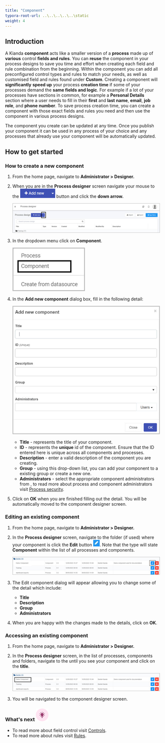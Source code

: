 ```yaml
---
title: "Component"
typora-root-url: ..\..\..\..\..\static
weight: 4
---
```


## Introduction

A Kianda **component** acts like a smaller version of a **process** made up of **various** control **fields and rules**. You can **reuse** the component in your process designs to save you time and effort when creating each field and rule combination from the beginning.  Within the component you can add all preconfigured control types and rules to match your needs, as well as customised field and rules found under **Custom**. Creating a component will **significantly** **speed up** your process **creation time** if some of your processes demand the **same fields and logic**. For example if a lot of your processes have sections in common, for example a **Personal Details** section where a user needs to fill in their **first** and **last** **name**, **email**, **job role**, and **phone** **number**. To save process creation time, you can create a component with those exact fields and rules you need and then use the component in various process designs.

The component you create can be updated at any time. Once you publish your component it can be used in any process of your choice and any processes that already use your component will be automatically updated.



## How to get started

### How to create a new component

1. From the home page, navigate to **Administrator > Designer.**

2. When you are in the **Process designer** screen navigate your mouse to the ![Idea icon](/images/addnew-component.jpg) button and click the **down arrow.**

   ![Idea icon](/images/component-addnew.jpg)

3. In the dropdown menu click on **Component**. 

   ![Idea icon](/images/component-create-new.jpg)

4. In the **Add new component** dialog box, fill in the following detail:

   ![Idea icon](/images/component-add-new-dialog.jpg)

   - **Title** - represents the title of your component.
   - **ID** - represents the **unique** id of the component. Ensure that the ID entered here is unique across all components and processes.
   - **Description** - enter a valid description of the component you are creating.
   - **Group** - using this drop-down list, you can add your component to a existing group or create a new one.
   - **Administrators** - select the appropriate component administrators from , to read more about process and component administrators visit [Process security](/security/process-level-security).

5. Click on **OK** when you are finished filling out the detail. You will be automatically moved to the component designer screen. 

### Editing an existing component

1. From the home page, navigate to **Administrator > Designer.**

2. In the **Process designer** screen, navigate to the folder (if used) where your component is click the **Edit** button ![Idea icon](/images/penicon.png). Note that the type will state **Component** within the list of all processes and components.

   ![Edit component](/images/component-access-edit-copy.jpg)

3. The Edit component dialog will appear allowing you to change some of the detail which include:

   - **Title** 
   - **Description**
   - **Group**
   - **Administrators**

4. When you are happy with the changes made to the details, click on **OK**.

### Accessing an existing component

1. From the home page, navigate to **Administrator > Designer.**

2. In the **Process designer** screen, in the list of processes, components and folders, navigate to the until you see your component and click on the **title**.

   ![Edit component](/images/component-access-edit.jpg)

3. You will be navigated to the component designer screen.

### What's next  ![Idea icon](/images/18.png) ###

- To read more about field control visit [Controls](/platform/application-designer/process/).
- To read more about rules visit [Rules](/platform/rules/).

